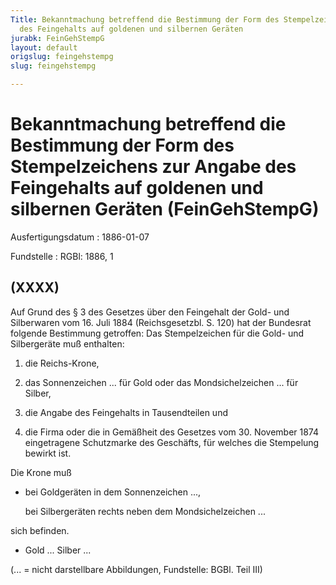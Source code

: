 ```yaml
---
Title: Bekanntmachung betreffend die Bestimmung der Form des Stempelzeichens zur Angabe
  des Feingehalts auf goldenen und silbernen Geräten
jurabk: FeinGehStempG
layout: default
origslug: feingehstempg
slug: feingehstempg

---
```


# Bekanntmachung betreffend die Bestimmung der Form des Stempelzeichens zur Angabe des Feingehalts auf goldenen und silbernen Geräten (FeinGehStempG)

Ausfertigungsdatum
:   1886-01-07

Fundstelle
:   RGBl: 1886, 1



## (XXXX)

Auf Grund des § 3 des Gesetzes über den Feingehalt der Gold- und
Silberwaren vom 16. Juli 1884 (Reichsgesetzbl. S. 120) hat der
Bundesrat folgende Bestimmung getroffen:
Das Stempelzeichen für die Gold- und Silbergeräte muß enthalten:

1.  die Reichs-Krone,


2.  das Sonnenzeichen
    ... für Gold oder das Mondsichelzeichen
    ... für Silber,


3.  die Angabe des Feingehalts in Tausendteilen und


4.  die Firma oder die in Gemäßheit des
    Gesetzes vom 30. November 1874 eingetragene Schutzmarke des Geschäfts,
    für welches die Stempelung bewirkt ist.



Die Krone muß

*   bei Goldgeräten in dem Sonnenzeichen
    ...,

    bei Silbergeräten rechts neben dem Mondsichelzeichen
    ...



sich befinden.

*   Gold
    ... Silber
    ...



(... = nicht darstellbare Abbildungen,
Fundstelle: BGBl. Teil III)

